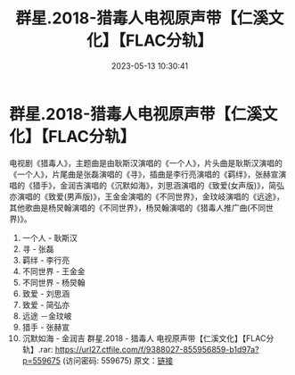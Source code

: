 ﻿---
title: 群星.2018-猎毒人电视原声带【仁溪文化】【FLAC分轨】
date: 2023-05-13 10:30:41
categories: WAV车载音乐、镜像
tags: 华语中文
---
# 群星.2018-猎毒人电视原声带【仁溪文化】【FLAC分轨】

电视剧《猎毒人》，主题曲是由耿斯汉演唱的《一个人》，片头曲是耿斯汉演唱的《一个人》，片尾曲是张磊演唱的《寻》，插曲是李行亮演唱的《羁绊》，张赫宣演唱的《猎手》，金润吉演唱的《沉默如海》，刘思涵演唱的《致爱(女声版)》，简弘亦演唱的《致爱(男声版)》，王金金演唱的《不同世界》，金玟岐演唱的《远途》，其他歌曲是杨炅翰演唱的《不同世界》，杨炅翰演唱的《猎毒人推广曲(不同世界)》。
01. 一个人 - 耿斯汉
02. 寻 - 张磊
03. 羁绊 - 李行亮
04. 不同世界 - 王金金
05. 不同世界 - 杨炅翰
06. 致爱 - 刘思涵
07. 致爱 - 简弘亦
08. 远途 －金玟岥
09. 猎手 - 张赫宣
10. 沉默如海 - 金润吉
群星.2018 - 猎毒人 电视原声带【仁溪文化】【FLAC分轨】.rar: https://url27.ctfile.com/f/9388027-855956859-b1d97a?p=559675
(访问密码: 559675)
原文：[链接](https://blog.sina.com.cn/s/blog_1647c7e76010311uu.html)